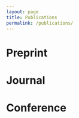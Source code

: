 ```yaml
---
layout: page
title: Publications
permalink: /publications/
---
```


# Preprint

# Journal

# Conference

